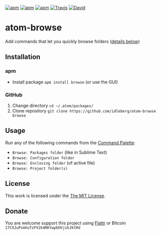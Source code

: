 [![apm](https://img.shields.io/apm/l/browse.svg?style=flat-square)](https://atom.io/packages/browse)
[![apm](https://img.shields.io/apm/v/browse.svg?style=flat-square)](https://atom.io/packages/browse)
[![apm](https://img.shields.io/apm/dm/browse.svg?style=flat-square)](https://atom.io/packages/browse)
[![Travis](https://img.shields.io/travis/idleberg/atom-browse.svg?style=flat-square)](https://travis-ci.org/idleberg/atom-browse)
[![David](https://img.shields.io/david/dev/idleberg/atom-browse.svg?style=flat-square)](https://david-dm.org/idleberg/atom-browse#info=dependencies)

# atom-browse

Add commands that let you quickly browse folders ([details below](#usage))

## Installation

### apm

* Install package `apm install browse` (or use the GUI)

### GitHub

1. Change directory `cd ~/.atom/packages/`
2. Clone repository `git clone https://github.com/idleberg/atom-browse browse`

## Usage

Run any of the following commands from the [Command Palette](http://flight-manual.atom.io/getting-started/sections/atom-basics/#_command_palette):

* `Browse: Packages folder` (like in Sublime Text)
* `Browse: Configuration folder`
* `Browse: Enclosing folder` (of active file)
* `Browse: Project folder(s)`

## License

This work is licensed under the [The MIT License](LICENSE.md).

## Donate

You are welcome support this project using [Flattr](https://flattr.com/submit/auto?user_id=idleberg&url=https://github.com/idleberg/atom-browse) or Bitcoin `17CXJuPsmhuTzFV2k4RKYwpEHVjskJktRd`

